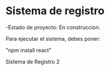 <h1>Sistema de registro</h1>

-Estado de proyecto: En construccion.

Para ejecutar el sistema, debes poner:

"npm install react"

Sistema de Registro 2
